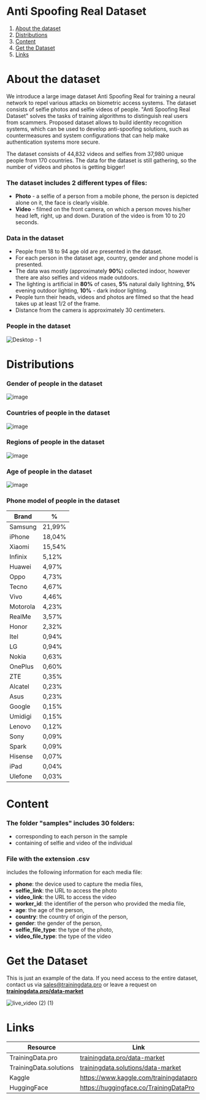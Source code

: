 # Anti Spoofing Real Dataset
1. [ About the dataset ](#about)
2. [ Distributions ](#dist)
3. [ Content ](#cont)
4. [ Get the Dataset ](#getdat)
5. [ Links ](#link)

<a name="about"></a>
# About the dataset
We introduce a large image dataset Anti Spoofing Real for training a neural network to repel various attacks on biometric access systems. The dataset consists of selfie photos and selfie videos of people. "Anti Spoofing Real Dataset" solves the tasks of training algorithms to distinguish real users from scammers. Proposed dataset allows to build identity recognition systems, which can be used to develop anti-spoofing solutions, such as countermeasures and system configurations that can help make authentication systems more secure.

The dataset consists of 44,832 videos and selfies from 37,980 unique people from 170 countries. The data for the dataset is still gathering, so the number of videos and photos is getting bigger!

### The dataset includes 2 different types of files:
- **Photo** - a selfie of a person from a mobile phone, the person is depicted alone on it, the face is clearly visible.
- **Video** - filmed on the front camera, on which a person moves his/her head left, right, up and down. Duration of the video is from 10 to 20 seconds.

### Data in the dataset
- People from 18 to 94 age old are presented in the dataset.
- For each person in the dataset age, country, gender and phone model is presented.
- The data was mostly (approximately **90%**) collected indoor, however there are also selfies and videos made outdoors.
- The lighting is artificial in **80%** of cases,  **5%** natural daily lightning, **5%** evening outdoor lighting, **10%** - dark indoor lighting.
- People turn their heads, videos and photos are filmed so that the head takes up at least 1/2 of the frame.
- Distance from the camera is approximately 30 centimeters.

### People in the dataset
![Desktop - 1](https://github.com/trainingdata-pro/Anti-Spoofing-Real-Dataset/assets/113421352/e699fc8c-4194-4222-86ab-17a3107e34a7)

<a name="dist"></a>
# Distributions

### Gender of people in the dataset

![image](https://github.com/trainingdata-pro/Anti-Spoofing-Real-Dataset/assets/113421352/43882f2b-e8e2-439a-9f6a-a13051124541)

### Countries of people in the dataset

![image](https://github.com/trainingdata-pro/Anti-Spoofing-Real-Dataset/assets/113421352/9a183127-116c-47c5-8702-b0576745edf4)

### Regions of people in the dataset

![image](https://github.com/trainingdata-pro/Anti-Spoofing-Real-Dataset/assets/113421352/6fa09600-c1db-4376-8a75-3c813f4146ff)

### Age of people in the dataset

![image](https://github.com/trainingdata-pro/Anti-Spoofing-Real-Dataset/assets/113421352/b39e02e5-9e3b-427f-bb4d-8d1a8563e559)

### Phone model of people in the dataset

| Brand | % |
| --- | --- |
| Samsung | 21,99% |
| iPhone | 18,04% |
| Xiaomi | 15,54% |
| Infinix | 5,12% |
| Huawei | 4,97% |
| Oppo | 4,73% |
| Tecno | 4,67% |
| Vivo | 4,46% |
| Motorola | 4,23% |
| RealMe | 3,57% |
| Honor | 2,32% |
| Itel | 0,94% |
| LG | 0,94% |
| Nokia | 0,63% |
| OnePlus | 0,60% |
| ZTE | 0,35% |
| Alcatel | 0,23% |
| Asus | 0,23% |
| Google | 0,15% |
| Umidigi | 0,15% |
| Lenovo | 0,12% |
| Sony | 0,09% |
| Spark | 0,09% |
| Hisense | 0,07% |
| iPad | 0,04% |
| Ulefone | 0,03% |

<a name="cont"></a>
# Content
### The folder **"samples"** includes 30 folders:
- corresponding to each person in the sample
- containing of selfie and video of the individual

### File with the extension .csv
includes the following information for each media file:
- **phone**: the device used to capture the media files,
- **selfie_link**: the URL to access the photo
- **video_link**: the URL to access the video
- **worker_id**: the identifier of the person who provided the media file,
- **age**: the age of the person,
- **country**: the country of origin of the person,
- **gender**: the gender of the person,
- **selfie_file_type**: the type of the photo,
- **video_file_type**: the type of the video

<a name="getdat"></a>
# Get the Dataset
This is just an example of the data. If you need access to the entire dataset, contact us via [sales@trainingdata.pro](mailto:sales@trainingdata.pro) or leave a request on **[trainingdata.pro/data-market](https://trainingdata.pro/data-market?utm_source=github)**

![live_video (2) (1)](https://github.com/trainingdata-pro/Anti-Spoofing-Real-Dataset/assets/113421352/b992396a-a5d5-42fd-86bb-e12d8624c7d8)

<a name="link"></a>
# Links
| Resource | Link |
| --- | --- |
| TrainingData.pro | [trainingdata.pro/data-market](https://trainingdata.pro/data-market?utm_source=github) |
| TrainingData.solutions | [trainingdata.solutions/data-market](https://trainingdata.solutions/data-market?utm_source=github) |
| Kaggle | https://www.kaggle.com/trainingdatapro |
| HuggingFace | https://huggingface.co/TrainingDataPro |


